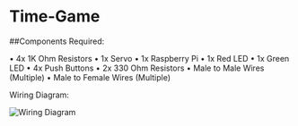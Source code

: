 # Time-Game

##Components Required:

• 4x 1K Ohm Resistors
• 1x Servo
• 1x Raspberry Pi
• 1x Red LED
• 1x Green LED
• 4x Push Buttons
• 2x 330 Ohm Resistors
• Male to Male Wires (Multiple)
• Male to Female Wires (Multiple)

Wiring Diagram:

![Wiring Diagram](https://github.com/kgeok/Project-Reverb/blob/master/IMG_4385.jpeg)
